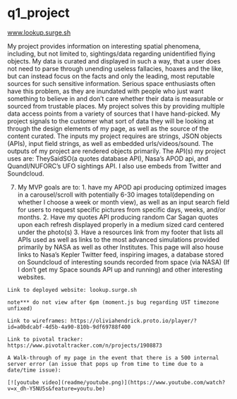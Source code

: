 # q1_project

www.lookup.surge.sh

My project provides information on interesting spatial phenomena, including, but not limited to, sightings/data regarding unidentified flying objects. My data is curated and displayed in such a way, that a user does not need to parse through unending useless fallacies, hoaxes and the like, but can instead focus on the facts and only the leading, most reputable sources for such sensitive information.
Serious space enthusiasts often have this problem, as they are inundated with people who just want something to believe in and don’t care whether their data is measurable or sourced from trustable places.
My project solves this by providing multiple data access points from a variety of sources that I have hand-picked. My project signals to the customer what sort of data they will be looking at through the design elements of my page, as well as the source of the content curated.
The inputs my project requires are strings, JSON objects (APIs), input field strings, as well as embedded urls/videos/sound.
The outputs of my project are rendered objects primarily.
The API(s) my project uses are: TheySaidSO(a quotes database API), Nasa’s APOD api, and Quandl/NUFORC’s UFO sightings API. I also use embeds from Twitter and Soundcloud.

7.   My MVP goals are to:
	1. have my APOD api producing optimized images in a carousel/scroll with potentially 6-30 	images total(depending on whether I choose a week or month view), as well as an input search field for users to request specific pictures from specific days, weeks, and/or 	months.
	2. Have my quotes API producing random Car Sagan quotes upon each refresh 		displayed properly in a medium sized card centered under the photo(s)
	3. Have a resources link from my footer that lists all APIs used as well as links to the 	most advanced simulations provided primarily by NASA as well as other Institutes. This 	page will also house links to Nasa’s Kepler Twitter feed, inspiring images, a database stored on Soundcloud of interesting sounds recorded from space (via NASA) (If I don’t get my Space sounds API up and running) and other interesting websites.

	Link to deployed website: lookup.surge.sh

	note*** do not view after 6pm (moment.js bug regarding UST timezone unfixed)

	Link to wireframes: https://oliviahendrick.proto.io/player/?id=a0bdcabf-4d5b-4a90-810b-9df69788f400

	Link to pivotal tracker:
	https://www.pivotaltracker.com/n/projects/1908873

	A Walk-through of my page in the event that there is a 500 internal server error (an issue that pops up from time to time due to a date/time issue):

	[![youtube video](readme/youtube.png)](https://www.youtube.com/watch?v=x_dh-Y5NU5s&feature=youtu.be)
